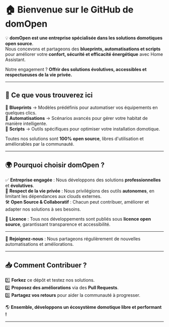 # 🏠 Bienvenue sur le GitHub de **domOpen**  

💡 **domOpen est une entreprise spécialisée dans les solutions domotiques open source**.  
Nous concevons et partageons des **blueprints, automatisations et scripts** pour améliorer votre **confort, sécurité et efficacité énergétique** avec Home Assistant.  

Notre engagement ? **Offrir des solutions évolutives, accessibles et respectueuses de la vie privée.**  

---

## 🚀 **Ce que vous trouverez ici**  

🔹 **Blueprints** → Modèles prédéfinis pour automatiser vos équipements en quelques clics.  
🔸 **Automatisations** → Scénarios avancés pour gérer votre habitat de manière intelligente.  
🔹 **Scripts** → Outils spécifiques pour optimiser votre installation domotique.  

Toutes nos solutions sont **100% open source**, libres d'utilisation et améliorables par la communauté.  

---

## 🌍 **Pourquoi choisir domOpen ?**  

✅ **Entreprise engagée** : Nous développons des solutions **professionnelles** et **évolutives**.  
🔐 **Respect de la vie privée** : Nous privilégions des outils **autonomes**, en limitant les dépendances aux clouds externes.  
🛠️ **Open Source & Collaboratif** : Chacun peut contribuer, améliorer et adapter nos solutions à ses besoins.  

📜 **Licence** : Tous nos développements sont publiés sous **licence open source**, garantissant transparence et accessibilité.  

---


📢 **Rejoignez-nous** : Nous partageons régulièrement de nouvelles automatisations et améliorations.  

---

## 📥 **Comment Contribuer ?**  

1️⃣ **Forkez** ce dépôt et testez nos solutions.  
2️⃣ **Proposez des améliorations** via des **Pull Requests**.  
3️⃣ **Partagez vos retours** pour aider la communauté à progresser.  

🌎 **Ensemble, développons un écosystème domotique libre et performant !**  

---
